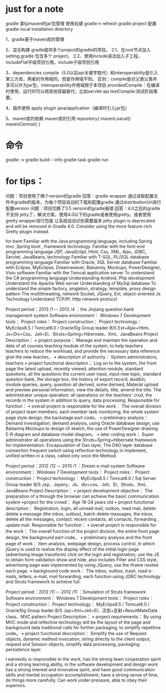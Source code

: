 # just for a note

gradle
类似maven的jar包管理 使用右键 gradle-> refresh gradle project
配置 gradle-local installation directory

1、gradle基于maven库的管理

2、混合构建
gradle提供多个project的gradle的项目。
2.1、在root节点加入setting.gradle 包含多个 project。
2.2、使用include语法加入子工程。includeFlat平级项目引用。include子级项目引用

3、dependencies
compile（5.0以后api关键字取代）和interoperability是引入第三方库，两者的作用相同，但是作用域不同。
区别：compile是对父类父类共享可以升为jar包，interoperability作用域限于本项目
providedCompile：在编译时使用，运行时可以用其他容器替代，比如servlet api
testCompile:测试阶段需要。

4、插件使用
apply plugin java/application（编译时引入jar包）

5、maven库的依赖
maven库的引用
repository{
	mavenLoacal()
	mavenCentral()
}



# 命令
gradle -v
gradle build --info
gradle task 
gradle run

# for tips：
问题：项目使用了俩个version的gradle
回答：gradle wrapper 通过读取配置文件中gradle的版本，为每个项目自动的下载和配置gradle.通过distributionUrl进行配置version
问题：项目切换了3.5 version的gradle报错
回答：4.0之后的gradle 不支持 jetty了，解决方案，使用4.0以下的gradle或者使用gretty。或者使用gretty wrapper进行包装 让系统自动识别需要版本
jetty plugin is deprecated and will be removed in Gradle 4.0. Consider using the more feature-rich Gretty plugin instead.


for bwm
Familiar with the Java programming language, including  Spring mvc ,Spring boot , framework technology.
Familiar with the font-end programming language JSP, JavaSctipt, Html, Css, XML, Ajax, JDBC, Servlet, JavaBeans, technology
Familiar with T-SQL, PL/SQL database programming language
Familiar with Oracle, SQL Server database
Familiar with Eclipse, MyEclipse, Dreamweaver, Balsamiq, Mockups, PowerDesigner, Visio software
Familiar with the Tomcat application server
To understand the C# programming language
Understanding Android, Php development
Understand the Apache Web server
Understanding of MySql database
To understand the simple factory, singleton, strategy, template, proxy design pattern
The multithreading, network Socket, JQuery, Ext, object-oriented Js Technology
Understand TCP/IP, Http network protocol




Project period：2013 /1 -- 2013 /4 ：the Jinjiang question bank management system
Software environment：	Windows 7
Development tools：
Project roles：
Project construction：
Project technology：	MyEclips8.5 / Tomcat6.0 / Oracle10g
Group leader
B/S
Ext+Ajax+Html、Js+Div+Css、Jstl+El、Struts+Spring+Hibernate、Xml、JavaBeans
Project Description：	• project purpose：
Manage and maintain the operation and data of all courses teaching module of the system, to help teachers teachers to reduce the workload, and provide the necessary data reference give the new teacher。
• description of authority：
System administrators, teachers
•  project functional description：
Log on to the system, the front page the latest upload, recently viewed, attention module, standard questions, all the questions the current user input, input new topic, standard question bank, the storage box, the history of export record, dustbin, module queries, query, question all derived, some derived, Material upload and preview personal information, view the details, title, amend the title.
The administrator unique operation: all operations on the teachers' crud, the records in the system in addition to query, data processing.
Responsible for function：	•  overall project is responsible for the work：
The overall division of project team members, each member task monitoring, the whole system page style design, the backstage part code。
•  preliminary analysis：
Demand investigation, demand analysis, using Oracle database design, use Balsamiq Mockups to design UI sketch, the use of PowerDesigner drawing E-R diagram and database model diagram。
•  later coding work：
Super administrator all operations using the Struts+Spring+Hibernate  framework for implementation. Encapsulation of Dao layer, The DAO layer database connection frequent switch using reflection technology in implement, unified written in a class, called only once the Method.

Project period：2012 /12 -- 2013 /1 ：Dream e-mail system
Software environment：	Windows 7
Development tools：
Project roles：
Project construction：
Project technology：	MyEclips8.5 / Tomcat6.0 / Sql Server
Group leader
B/S
Jsp、Jquery、Js、div+css、Jstl、El、Struts、Xml、JavaBeans
Project Description：	• project development objective：
The preparation of a through the browser can achieve the basic communication system
•project for the crowd：
Age 18-24 years old
• project functional description：
Registration, login,  all unread mail, outbox, read mail,  delete: delete a message (the inbox, outbox), batch delete messages, the inbox,  delete all the messages, contact: recent contacts, all contacts, forwarding , update mail.
Responsible for function：	• overall project is responsible for the work：
The overall function of the project division, the entire front page design, the background part code。
• preliminary analysis and the front page of work：
Item analysis, webpage design, process control, in which jQuery is used to realize the display effect of the initial login page (advertising image transform) click on the login and registration, use the JS to obtain form validation show and hide, also includes Filter and CSS style, advertising page was implemented by using JQuery, use the iframe nested each page.
• background code work：
The inbox, outbox, trash, read e-mails, letters, e-mail, mail forwarding, each function using JDBC technology and Struts framework to achieve full.

Project period：2012 /11 -- 2012 /11 ：Simulation of Struts framework
Software environment：	Windows 7
Development tools：
Project roles：
Project construction：
Project technology：	MyEclips8.5 / Tomcat6.0 / Oracle10g
Group leader
B/S
Jsp+Xml+Jstl+El、泛型+反射+ResultMateData class、MVC pattern
Project Description：	• project requirements：
By using MVC mode and reflective technology will be the layout of the page and background data traditional calls for further packaging, to simplify repetitive code。
• project functional description：
Simplify the use of Request objects, dynamic method invocation, string directly to the client output, request and Session objects, simplify data processing, packaging persistence layer.




I earnestly is responsible to the work, has the strong team cooperation spirit and a strong learning ability, in the software development and design work has a strong interest and innovative spirit, and have good communication skills and mental occupation accomplishment, have a strong sense of time, do things more carefully. Can work under pressure, able to obey their superiors.

	


	
